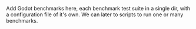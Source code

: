 Add Godot benchmarks here, each benchmark test suite in a single dir, with a configuration file of it's own.
We can later to scripts to run one or many benchmarks.
